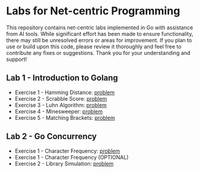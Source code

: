 # Labs for Net-centric Programming
This repository contains net-centric labs implemented in Go with assistance from AI tools. While significant effort has been made to ensure functionality, there may still be unresolved errors or areas for improvement. If you plan to use or build upon this code, please review it thoroughly and feel free to contribute any fixes or suggestions. Thank you for your understanding and support!

## Lab 1 - Introduction to Golang
- Exercise 1 - Hamming Distance: [problem](https://github.com/ume-meu/golang-lab-netcentric/blob/main/Lab1/readme.md#1-hamming-distance-solution)
- Exercise 2 - Scrabble Score: [problem](https://github.com/ume-meu/golang-lab-netcentric/blob/main/Lab1/readme.md#2-scrabble-score-solution)
- Exercise 3 - Luhn Algorithm: [problem](https://github.com/ume-meu/golang-lab-netcentric/blob/main/Lab1/readme.md#3-luhn-algorithm-solution)
- Exercise 4 - Minesweeper: [problem](https://github.com/ume-meu/golang-lab-netcentric/blob/main/Lab1/readme.md#4-minesweeper-solution)
- Exercise 5 - Matching Brackets: [problem](https://github.com/ume-meu/golang-lab-netcentric/blob/main/Lab1/readme.md#5-matching-brackets-solution)

## Lab 2 - Go Concurrency
- Exercise 1 - Character Frequency: [problem](https://github.com/ume-meu/golang-lab-netcentric/blob/main/Lab2/readme.md#1-character-frequency-solution)
- Exercise 1 - Character Frequency (OPTIONAL)
- Exercise 2 - Library Simulation: [problem](https://github.com/ume-meu/golang-lab-netcentric/blob/main/Lab2/readme.md#2-library-simulation-solution)
